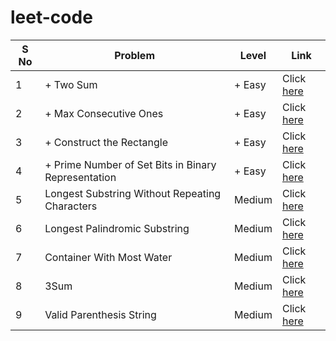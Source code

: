 # leet-code



| S No | Problem | Level | Link|
| --- | --- | --- | --- |
| 1 | + Two Sum | + Easy | Click [here](https://leetcode.com/problems/two-sum/) |
| 2 | + Max Consecutive Ones | + Easy | Click [here](https://leetcode.com/problems/max-consecutive-ones/) |
| 3 | + Construct the Rectangle | + Easy | Click [here](https://leetcode.com/problems/construct-the-rectangle/) |
| 4 | + Prime Number of Set Bits in Binary Representation | + Easy | Click [here](https://leetcode.com/problems/prime-number-of-set-bits-in-binary-representation/) |
| 5 | Longest Substring Without Repeating Characters | Medium | Click [here](https://leetcode.com/problems/longest-substring-without-repeating-characters/) |
| 6 | Longest Palindromic Substring | Medium | Click [here](https://leetcode.com/problems/longest-palindromic-substring/) |
| 7 | Container With Most Water | Medium | Click [here](https://leetcode.com/problems/container-with-most-water/) |
| 8 | 3Sum | Medium | Click [here](https://leetcode.com/problems/3sum/) |
| 9 | Valid Parenthesis String | Medium | Click [here](https://leetcode.com/problems/valid-parenthesis-string/) |
